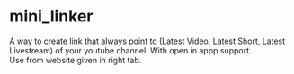 # mini_linker

A way to create link that always point to (Latest Video, Latest Short, Latest Livestream) of your youtube channel. With open in appp support. </br>
Use from website given in right tab. 
